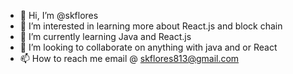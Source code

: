 - 👋 Hi, I’m @skflores
- 👀 I’m interested in learning more about React.js and block chain
- 🌱 I’m currently learning Java and React.js
- 💞️ I’m looking to collaborate on anything with java and or React
- 📫 How to reach me email @ skflores813@gmail.com

<!---
skflores/skflores is a ✨ special ✨ repository because its `README.md` (this file) appears on your GitHub profile.
You can click the Preview link to take a look at your changes.
--->
